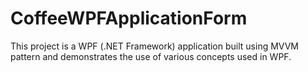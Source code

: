 # CoffeeWPFApplicationForm
This project is a WPF (.NET Framework) application built using MVVM pattern and demonstrates the use of various concepts used in WPF.

